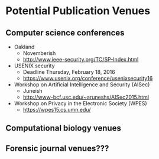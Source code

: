 Potential Publication Venues
============================

Computer science conferences
----------------------------

* Oakland
    * Novemberish
    * http://www.ieee-security.org/TC/SP-Index.html
* USENIX security
    * Deadline Thursday, February 18, 2016
    * https://www.usenix.org/conference/usenixsecurity16
* Workshop on Artificial Intelligence and Security (AISec)
    * Juneish
    * http://www-bcf.usc.edu/~aruneshs/AISec2015.html
* Workshop on Privacy in the Electronic Society (WPES)
    * https://wpes15.cs.umn.edu/
    
Computational biology venues
----------------------------

Forensic journal venues???
--------------------------
